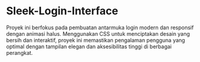 # Sleek-Login-Interface
Proyek ini berfokus pada pembuatan antarmuka login modern dan responsif dengan animasi halus. Menggunakan CSS untuk menciptakan desain yang bersih dan interaktif, proyek ini memastikan pengalaman pengguna yang optimal dengan tampilan elegan dan aksesibilitas tinggi di berbagai perangkat.
